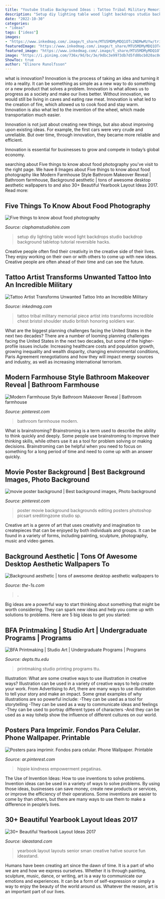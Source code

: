 ```yaml
---
title: "Youtube Studio Background Ideas : Tattoo Tribal Military Memorial Piece Artist Into Transforms Incredible Chest Bristol Shoulder Studio British Honoring Soldiers War"
description: "Setup diy lighting table wood light backdrops studio backdrop background tabletop tutorial reversible hacks"
date: "2022-10-30"
categories:
- "ideas"
tags: ["ideas"]
images:
- "https://www.inkedmag.com/.image/t_share/MTU5MDMyMDQ1OTc2NDMwMzYw/tribal-tattoo-coverup1.jpg"
featuredImage: "https://www.inkedmag.com/.image/t_share/MTU5MDMyMDQ1OTc2NDMwMzYw/tribal-tattoo-coverup1.jpg"
featured_image: "https://www.inkedmag.com/.image/t_share/MTU5MDMyMDQ1OTc2NDMwMzYw/tribal-tattoo-coverup1.jpg"
image: "https://i.pinimg.com/736x/9d/bc/3e/9dbc3e9973db7d5fd0bcb020ac0d3439.jpg"
ShowToc: true
author: "Elinore Runolfsson"
---
```



what is innovation?
Innovation is the process of taking an idea and turning it into a reality. It can be something as simple as a new way to do something or a new product that solves a problem. Innovation is what allows us to progress as a society and make our lives better.
Without innovation, we would still be living in caves and eating raw meat. Innovation is what led to the creation of fire, which allowed us to cook food and stay warm. Innovation is also what led to the invention of the wheel, which made transportation much easier.

Innovation is not just about creating new things, but also about improving upon existing ideas. For example, the first cars were very crude and unreliable. But over time, through innovation, they became more reliable and efficient.

Innovation is essential for businesses to grow and compete in today’s global economy.

	

		
searching about Five things to know about food photography you've visit to the right page. We have 8 Images about Five things to know about food photography like Modern Farmhouse Style Bathroom Makeover Reveal | Bathroom farmhouse, Background aesthetic | tons of awesome desktop aesthetic wallpapers to and also 30+ Beautiful Yearbook Layout Ideas 2017. Read more:
		
    
## Five Things To Know About Food Photography

<img loading=lazy src="http://claphamstudiohire.com/wp-content/uploads/2015/05/food-photography-setup-on.jpg" onerror="this.onerror=null;this.src='https://tse1.mm.bing.net/th?id=OIP.EH2E3VdJWvgn45zKRDDjugHaFj&amp;pid=15.1';" alt="Five things to know about food photography">

_Source: claphamstudiohire.com_

>setup diy lighting table wood light backdrops studio backdrop background tabletop tutorial reversible hacks. 

	

Creative people often find their creativity in the creative side of their lives. They enjoy working on their own or with others to come up with new ideas. Creative people are often ahead of their time and can see the future.

    
## Tattoo Artist Transforms Unwanted Tattoo Into An Incredible Military

<img loading=lazy src="https://www.inkedmag.com/.image/t_share/MTU5MDMyMDQ1OTc2NDMwMzYw/tribal-tattoo-coverup1.jpg" onerror="this.onerror=null;this.src='https://tse4.mm.bing.net/th?id=OIP.JgLej7JU_IbEBu6ZyimrzAHaDj&amp;pid=15.1';" alt="Tattoo Artist Transforms Unwanted Tattoo Into an Incredible Military">

_Source: inkedmag.com_

>tattoo tribal military memorial piece artist into transforms incredible chest bristol shoulder studio british honoring soldiers war. 

	

What are the biggest planning challenges facing the United States in the next two decades?
There are a number of looming planning challenges facing the United States in the next two decades, but some of the higher-profile issues include: Increasing healthcare costs and population growth, growing inequality and wealth disparity, changing environmental conditions, Paris Agreement renegotiations and how they will impact energy sources and industry, as well as increasing international terrorism.

    
## Modern Farmhouse Style Bathroom Makeover Reveal | Bathroom Farmhouse

<img loading=lazy src="https://i.pinimg.com/736x/70/50/3d/70503d5c8fb0dcc89e47a3726d28b99d.jpg" onerror="this.onerror=null;this.src='https://tse3.mm.bing.net/th?id=OIP.HoexnDUONz9JaVxyFe7SYAHaLH&amp;pid=15.1';" alt="Modern Farmhouse Style Bathroom Makeover Reveal | Bathroom farmhouse">

_Source: pinterest.com_

>bathroom farmhouse modern. 

	

What is brainstroming?
Brainstroming is a term used to describe the ability to think quickly and deeply. Some people use brainstroming to improve their thinking skills, while others use it as a tool for problem solving or making decisions. Brainstroming can be helpful when you need to focus on something for a long period of time and need to come up with an answer quickly.

    
## Movie Poster Background | Best Background Images, Photo Background

<img loading=lazy src="https://i.pinimg.com/736x/6d/33/b8/6d33b837f108af478bc56f5510951dad.jpg" onerror="this.onerror=null;this.src='https://tse4.mm.bing.net/th?id=OIP.Gq2WpZ7ZX32YpVjSFVpMfgHaK3&amp;pid=15.1';" alt="movie poster background | Best background images, Photo background">

_Source: pinterest.com_

>poster movie background backgrounds editing posters photoshop picsart sreditingzone studio sp. 

	

Creative art is a genre of art that uses creativity and imagination to createpieces that can be enjoyed by both individuals and groups. It can be found in a variety of forms, including painting, sculpture, photography, music and video games.

    
## Background Aesthetic | Tons Of Awesome Desktop Aesthetic Wallpapers To

<img loading=lazy src="https://the-1s.com/ikfd/-ew4kAancF_xz9NHa620-QHaLL.jpg" onerror="this.onerror=null;this.src='https://tse2.mm.bing.net/th?id=OIP.ox6f2YfucGs3ulmC5PJ1awAAAA&amp;pid=15.1';" alt="Background aesthetic | tons of awesome desktop aesthetic wallpapers to">

_Source: the-1s.com_

>. 

	

Big ideas are a powerful way to start thinking about something that might be worth considering. They can spark new ideas and help you come up with solutions to problems. Here are 5 big ideas to get you started: 

    
## BFA Printmaking | Studio Art | Undergraduate Programs | Programs

<img loading=lazy src="https://www.depts.ttu.edu/art/Programs/Undergrad/studio_art/printmaking/Images/printshop_bw.jpg" onerror="this.onerror=null;this.src='https://tse2.mm.bing.net/th?id=OIP.lr-cmPEWLCbQauU-AMBpZQHaE8&amp;pid=15.1';" alt="BFA Printmaking | Studio Art | Undergraduate Programs | Programs">

_Source: depts.ttu.edu_

>printmaking studio printing programs ttu. 

	

Illustration: What are some creative ways to use illustration in creative ways?
Illustration can be used in a variety of creative ways to help create your work. From Advertising to Art, there are many ways to use illustration to tell your story and make an impact. Some great examples of why illustrations are so powerful include: 
-They can be used as a tool for storytelling 
-They can be used as a way to communicate ideas and feelings 
-They can be used to portray different types of characters 
-And they can be used as a way tohelp show the influence of different cultures on our world.

    
## Posters Para Imprimir. Fondos Para Celular. Phone Wallpaper. Printable

<img loading=lazy src="https://i.pinimg.com/736x/9d/bc/3e/9dbc3e9973db7d5fd0bcb020ac0d3439.jpg" onerror="this.onerror=null;this.src='https://tse2.mm.bing.net/th?id=OIP.PprcqqspCk5utsh196G4fwHaKn&amp;pid=15.1';" alt="Posters para imprimir. Fondos para celular. Phone Wallpaper. Printable">

_Source: ar.pinterest.com_

>hippie kindness empowerment pegatinas. 

	

The Use of Invention Ideas: How to use inventions to solve problems.
Invention ideas can be used in a variety of ways to solve problems. By using those ideas, businesses can save money, create new products or services, or improve the efficiency of their operations. Some inventions are easier to come by than others, but there are many ways to use them to make a difference in people’s lives.

    
## 30+ Beautiful Yearbook Layout Ideas 2017

<img loading=lazy src="http://ideastand.com/wp-content/uploads/2014/02/sman-yearbook-layout-design-22.jpg" onerror="this.onerror=null;this.src='https://tse4.mm.bing.net/th?id=OIP.9CUXlG63Un6UFbq8-AOsNAHaKd&amp;pid=15.1';" alt="30+ Beautiful Yearbook Layout Ideas 2017">

_Source: ideastand.com_

>yearbook layout layouts senior sman creative hative source fun ideastand. 

	

Humans have been creating art since the dawn of time. It is a part of who we are and how we express ourselves. Whether it is through painting, sculpture, music, dance, or writing, art is a way to communicate our emotions and experiences. It can be a form of self-expression or simply a way to enjoy the beauty of the world around us. Whatever the reason, art is an important part of our lives.

